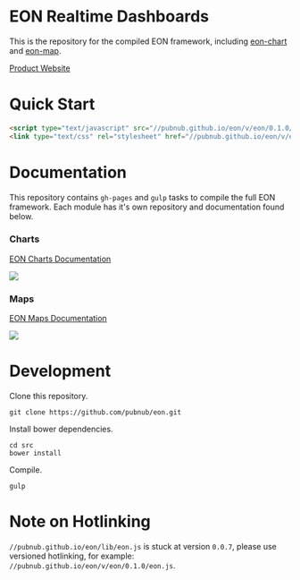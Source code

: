 # EON Realtime Dashboards

This is the repository for the compiled EON framework, including [eon-chart](https://github.com/pubnub/eon-chart) and [eon-map](https://github.com/pubnub/eon-map).

[Product Website](http://pubnub.com/developers/eon/)

# Quick Start

```html
<script type="text/javascript" src="//pubnub.github.io/eon/v/eon/0.1.0/eon.js"></script>
<link type="text/css" rel="stylesheet" href="//pubnub.github.io/eon/v/eon/0.1.0/eon.css" />
```

# Documentation

This repository contains ```gh-pages``` and ```gulp``` tasks to compile the full EON framework. Each module has it's own repository and documentation found below.

### Charts

<a href="https://github.com/pubnub/eon-chart">

EON Charts Documentation

<img src="http://i.imgur.com/IPGPKYO.gif"/>
</a>

### Maps

<a href="https://github.com/pubnub/eon-map">

EON Maps Documentation

<img src="http://i.imgur.com/8am5hZ9.gif"/>
</a>

# Development

Clone this repository.

```
git clone https://github.com/pubnub/eon.git
```

Install bower dependencies.

```
cd src
bower install
```

Compile.

```
gulp
```

# Note on Hotlinking

```//pubnub.github.io/eon/lib/eon.js``` is stuck at version ```0.0.7```, please use versioned hotlinking, for example: ```//pubnub.github.io/eon/v/eon/0.1.0/eon.js```.
